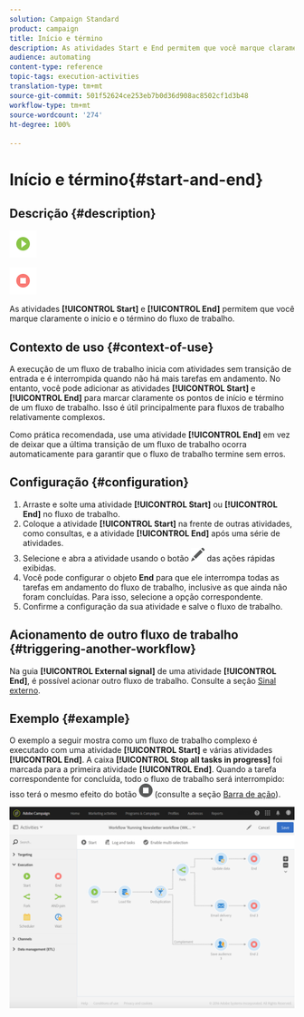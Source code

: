 ```yaml
---
solution: Campaign Standard
product: campaign
title: Início e término
description: As atividades Start e End permitem que você marque claramente o início e o término do fluxo de trabalho.
audience: automating
content-type: reference
topic-tags: execution-activities
translation-type: tm+mt
source-git-commit: 501f52624ce253eb7b0d36d908ac8502cf1d3b48
workflow-type: tm+mt
source-wordcount: '274'
ht-degree: 100%

---
```



# Início e término{#start-and-end}

## Descrição {#description}

![](assets/start.png)

![](assets/end.png)

As atividades **[!UICONTROL Start]** e **[!UICONTROL End]** permitem que você marque claramente o início e o término do fluxo de trabalho.

## Contexto de uso {#context-of-use}

A execução de um fluxo de trabalho inicia com atividades sem transição de entrada e é interrompida quando não há mais tarefas em andamento. No entanto, você pode adicionar as atividades **[!UICONTROL Start]** e **[!UICONTROL End]** para marcar claramente os pontos de início e término de um fluxo de trabalho. Isso é útil principalmente para fluxos de trabalho relativamente complexos.

Como prática recomendada, use uma atividade **[!UICONTROL End]** em vez de deixar que a última transição de um fluxo de trabalho ocorra automaticamente para garantir que o fluxo de trabalho termine sem erros.

## Configuração {#configuration}

1. Arraste e solte uma atividade **[!UICONTROL Start]** ou **[!UICONTROL End]** no fluxo de trabalho.
1. Coloque a atividade **[!UICONTROL Start]** na frente de outras atividades, como consultas, e a atividade **[!UICONTROL End]** após uma série de atividades.
1. Selecione e abra a atividade usando o botão ![](assets/edit_darkgrey-24px.png) das ações rápidas exibidas.
1. Você pode configurar o objeto **End** para que ele interrompa todas as tarefas em andamento do fluxo de trabalho, inclusive as que ainda não foram concluídas. Para isso, selecione a opção correspondente.
1. Confirme a configuração da sua atividade e salve o fluxo de trabalho.

## Acionamento de outro fluxo de trabalho {#triggering-another-workflow}

Na guia **[!UICONTROL External signal]** de uma atividade **[!UICONTROL End]**, é possível acionar outro fluxo de trabalho. Consulte a seção [Sinal externo](../../automating/using/external-signal.md).

## Exemplo {#example}

O exemplo a seguir mostra como um fluxo de trabalho complexo é executado com uma atividade **[!UICONTROL Start]** e várias atividades **[!UICONTROL End]**. A caixa **[!UICONTROL Stop all tasks in progress]** foi marcada para a primeira atividade **[!UICONTROL End]**. Quando a tarefa correspondente for concluída, todo o fluxo de trabalho será interrompido: isso terá o mesmo efeito do botão ![](assets/stop_darkgrey-24px.png) (consulte a seção [Barra de ação](../../automating/using/workflow-interface.md#action-bar)).

![](assets/wkf_start_end_example.png)

